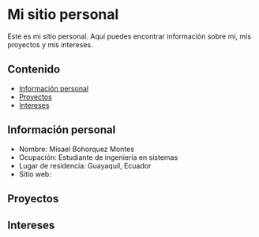 # Mi sitio personal
Este es mi sitio personal. Aquí puedes encontrar información sobre mí, mis
proyectos y mis intereses.
## Contenido
* [Información personal](#información-personal)
* [Proyectos](#proyectos)
* [Intereses](#intereses)
## Información personal
* Nombre: Misael Bohorquez Montes
* Ocupación: Estudiante de ingeniería en sistemas
* Lugar de residencia: Guayaquil, Ecuador
* Sitio web: 
## Proyectos

## Intereses


